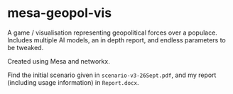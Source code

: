 # mesa-geopol-vis

A game / visualisation representing geopolitical forces over a populace. Includes multiple AI models, an in depth report, and endless parameters to be tweaked.

Created using Mesa and networkx.

Find the initial scenario given in `scenario-v3-26Sept.pdf`, and my report (including usage information) in `Report.docx`.

